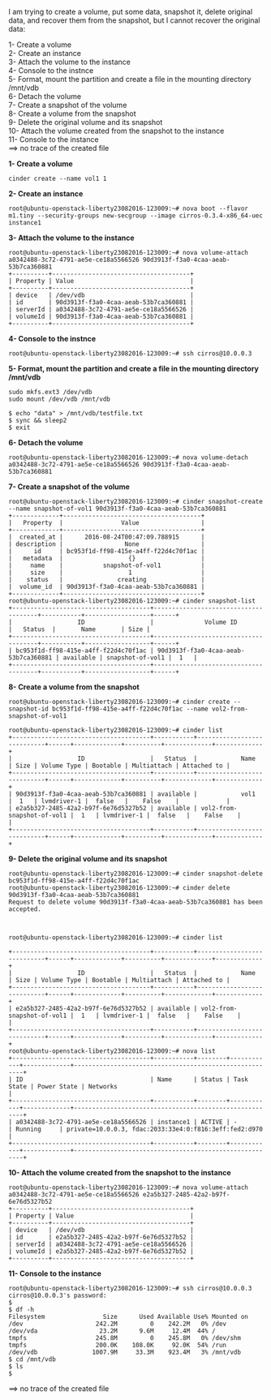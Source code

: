 I am trying to create a volume, put some data, snapshot it, delete original data, and recover them from the snapshot, but I cannot recover the original data:

1- Create a volume  
2- Create an instance  
3- Attach the volume to the instance  
4- Console to the instnce  
5- Format, mount the partition and create a file in the mounting directory   /mnt/vdb  
6- Detach the volume  
7- Create a snapshot of the volume  
8- Create a volume from the snapshot  
9- Delete the original volume and its snapshot  
10- Attach the volume created from the snapshot to the instance  
11- Console to the instance  
==> no trace of the created file  





**1- Create a volume**

    cinder create --name vol1 1

**2- Create an instance**

    root@ubuntu-openstack-liberty23082016-123009:~# nova boot --flavor m1.tiny --security-groups new-secgroup --image cirros-0.3.4-x86_64-uec instance1


**3- Attach the volume to the instance**

    root@ubuntu-openstack-liberty23082016-123009:~# nova volume-attach a0342488-3c72-4791-ae5e-ce18a5566526 90d3913f-f3a0-4caa-aeab-53b7ca360881
    +----------+--------------------------------------+
    | Property | Value                                |
    +----------+--------------------------------------+
    | device   | /dev/vdb                             |
    | id       | 90d3913f-f3a0-4caa-aeab-53b7ca360881 |
    | serverId | a0342488-3c72-4791-ae5e-ce18a5566526 |
    | volumeId | 90d3913f-f3a0-4caa-aeab-53b7ca360881 |
    +----------+--------------------------------------+



**4- Console to the instnce**

    root@ubuntu-openstack-liberty23082016-123009:~# ssh cirros@10.0.0.3

**5- Format, mount the partition and create a file in the mounting directory /mnt/vdb**

    sudo mkfs.ext3 /dev/vdb
    sudo mount /dev/vdb /mnt/vdb
    
    $ echo "data" > /mnt/vdb/testfile.txt
    $ sync && sleep2
    $ exit

**6- Detach the volume**

    root@ubuntu-openstack-liberty23082016-123009:~# nova volume-detach a0342488-3c72-4791-ae5e-ce18a5566526 90d3913f-f3a0-4caa-aeab-53b7ca360881

**7- Create a snapshot of the volume**

    root@ubuntu-openstack-liberty23082016-123009:~# cinder snapshot-create --name snapshot-of-vol1 90d3913f-f3a0-4caa-aeab-53b7ca360881
    +-------------+--------------------------------------+
    |   Property  |                Value                 |
    +-------------+--------------------------------------+
    |  created_at |      2016-08-24T00:47:09.788915      |
    | description |                 None                 |
    |      id     | bc953f1d-ff98-415e-a4ff-f22d4c70f1ac |
    |   metadata  |                  {}                  |
    |     name    |           snapshot-of-vol1           |
    |     size    |                  1                   |
    |    status   |               creating               |
    |  volume_id  | 90d3913f-f3a0-4caa-aeab-53b7ca360881 |
    +-------------+--------------------------------------+
    root@ubuntu-openstack-liberty23082016-123009:~# cinder snapshot-list
    +--------------------------------------+--------------------------------------+-----------+------------------+------+
    |                  ID                  |              Volume ID               |   Status  |       Name       | Size |
    +--------------------------------------+--------------------------------------+-----------+------------------+------+
    | bc953f1d-ff98-415e-a4ff-f22d4c70f1ac | 90d3913f-f3a0-4caa-aeab-53b7ca360881 | available | snapshot-of-vol1 |  1   |
    +--------------------------------------+--------------------------------------+-----------+------------------+------+

**8- Create a volume from the snapshot**

    root@ubuntu-openstack-liberty23082016-123009:~# cinder create --snapshot-id bc953f1d-ff98-415e-a4ff-f22d4c70f1ac --name vol2-from-snapshot-of-vol1
    
    root@ubuntu-openstack-liberty23082016-123009:~# cinder list
    +--------------------------------------+-----------+----------------------------+------+-------------+----------+-------------+-------------+
    |                  ID                  |   Status  |            Name            | Size | Volume Type | Bootable | Multiattach | Attached to |
    +--------------------------------------+-----------+----------------------------+------+-------------+----------+-------------+-------------+
    | 90d3913f-f3a0-4caa-aeab-53b7ca360881 | available |            vol1            |  1   | lvmdriver-1 |  false   |    False    |             |
    | e2a5b327-2485-42a2-b97f-6e76d5327b52 | available | vol2-from-snapshot-of-vol1 |  1   | lvmdriver-1 |  false   |    False    |             |
    +--------------------------------------+-----------+----------------------------+------+-------------+----------+-------------+-------------+


**9- Delete the original volume and its snapshot**

    root@ubuntu-openstack-liberty23082016-123009:~# cinder snapshot-delete bc953f1d-ff98-415e-a4ff-f22d4c70f1ac
    root@ubuntu-openstack-liberty23082016-123009:~# cinder delete 90d3913f-f3a0-4caa-aeab-53b7ca360881
    Request to delete volume 90d3913f-f3a0-4caa-aeab-53b7ca360881 has been accepted.



    root@ubuntu-openstack-liberty23082016-123009:~# cinder list

    +--------------------------------------+-----------+----------------------------+------+-------------+----------+-------------+-------------+
    |                  ID                  |   Status  |            Name            | Size | Volume Type | Bootable | Multiattach | Attached to |
    +--------------------------------------+-----------+----------------------------+------+-------------+----------+-------------+-------------+
    | e2a5b327-2485-42a2-b97f-6e76d5327b52 | available | vol2-from-snapshot-of-vol1 |  1   | lvmdriver-1 |  false   |    False    |             |
    +--------------------------------------+-----------+----------------------------+------+-------------+----------+-------------+-------------+
    root@ubuntu-openstack-liberty23082016-123009:~# nova list
    +--------------------------------------+-----------+--------+------------+-------------+--------------------------------------------------------+
    | ID                                   | Name      | Status | Task State | Power State | Networks                                               |
    +--------------------------------------+-----------+--------+------------+-------------+--------------------------------------------------------+
    | a0342488-3c72-4791-ae5e-ce18a5566526 | instance1 | ACTIVE | -          | Running     | private=10.0.0.3, fdac:2033:33e4:0:f816:3eff:fed2:d970 |
    +--------------------------------------+-----------+--------+------------+-------------+--------------------------------------------------------+

**10- Attach the volume created from the snapshot to the instance**

    root@ubuntu-openstack-liberty23082016-123009:~# nova volume-attach a0342488-3c72-4791-ae5e-ce18a5566526 e2a5b327-2485-42a2-b97f-6e76d5327b52
    +----------+--------------------------------------+
    | Property | Value                                |
    +----------+--------------------------------------+
    | device   | /dev/vdb                             |
    | id       | e2a5b327-2485-42a2-b97f-6e76d5327b52 |
    | serverId | a0342488-3c72-4791-ae5e-ce18a5566526 |
    | volumeId | e2a5b327-2485-42a2-b97f-6e76d5327b52 |
    +----------+--------------------------------------+

**11- Console to the instance**

    root@ubuntu-openstack-liberty23082016-123009:~# ssh cirros@10.0.0.3
    cirros@10.0.0.3's password: 
    $ 
    $ df -h
    Filesystem                Size      Used Available Use% Mounted on
    /dev                    242.2M         0    242.2M   0% /dev
    /dev/vda                 23.2M      9.6M     12.4M  44% /
    tmpfs                   245.8M         0    245.8M   0% /dev/shm
    tmpfs                   200.0K    108.0K     92.0K  54% /run
    /dev/vdb               1007.9M     33.3M    923.4M   3% /mnt/vdb
    $ cd /mnt/vdb
    $ ls
    $

==> no trace of the created file




